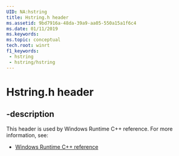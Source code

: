 ```yaml
---
UID: NA:hstring
title: Hstring.h header
ms.assetid: 9bd7916a-48da-39a9-aa05-550a15a1f6c4
ms.date: 01/11/2019
ms.keywords: 
ms.topic: conceptual
tech.root: winrt
f1_keywords:
 - hstring
 - hstring/hstring
---
```


# Hstring.h header


## -description

This header is used by Windows Runtime C++ reference. For more information, see:

- [Windows Runtime C++ reference](../_winrt/index.md)

